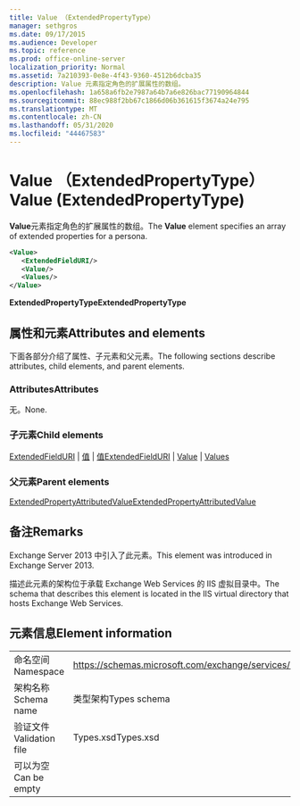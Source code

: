 ```yaml
---
title: Value （ExtendedPropertyType）
manager: sethgros
ms.date: 09/17/2015
ms.audience: Developer
ms.topic: reference
ms.prod: office-online-server
localization_priority: Normal
ms.assetid: 7a210393-0e8e-4f43-9360-4512b6dcba35
description: Value 元素指定角色的扩展属性的数组。
ms.openlocfilehash: 1a658a6fb2e7987a64b7a6e826bac77190964844
ms.sourcegitcommit: 88ec988f2bb67c1866d06b361615f3674a24e795
ms.translationtype: MT
ms.contentlocale: zh-CN
ms.lasthandoff: 05/31/2020
ms.locfileid: "44467583"
---
```

# <a name="value-extendedpropertytype"></a><span data-ttu-id="d5dfe-103">Value （ExtendedPropertyType）</span><span class="sxs-lookup"><span data-stu-id="d5dfe-103">Value (ExtendedPropertyType)</span></span>

<span data-ttu-id="d5dfe-104">**Value**元素指定角色的扩展属性的数组。</span><span class="sxs-lookup"><span data-stu-id="d5dfe-104">The **Value** element specifies an array of extended properties for a persona.</span></span> 
  
```XML
<Value>
   <ExtendedFieldURI/>
   <Value/>
   <Values/>
</Value>
```

<span data-ttu-id="d5dfe-105">**ExtendedPropertyType**</span><span class="sxs-lookup"><span data-stu-id="d5dfe-105">**ExtendedPropertyType**</span></span>

## <a name="attributes-and-elements"></a><span data-ttu-id="d5dfe-106">属性和元素</span><span class="sxs-lookup"><span data-stu-id="d5dfe-106">Attributes and elements</span></span>

<span data-ttu-id="d5dfe-107">下面各部分介绍了属性、子元素和父元素。</span><span class="sxs-lookup"><span data-stu-id="d5dfe-107">The following sections describe attributes, child elements, and parent elements.</span></span>
  
### <a name="attributes"></a><span data-ttu-id="d5dfe-108">Attributes</span><span class="sxs-lookup"><span data-stu-id="d5dfe-108">Attributes</span></span>

<span data-ttu-id="d5dfe-109">无。</span><span class="sxs-lookup"><span data-stu-id="d5dfe-109">None.</span></span>
  
### <a name="child-elements"></a><span data-ttu-id="d5dfe-110">子元素</span><span class="sxs-lookup"><span data-stu-id="d5dfe-110">Child elements</span></span>

<span data-ttu-id="d5dfe-111">[ExtendedFieldURI](extendedfielduri.md)  | [值](value.md)  | [值](values.md)</span><span class="sxs-lookup"><span data-stu-id="d5dfe-111">[ExtendedFieldURI](extendedfielduri.md) | [Value](value.md) | [Values](values.md)</span></span>
  
### <a name="parent-elements"></a><span data-ttu-id="d5dfe-112">父元素</span><span class="sxs-lookup"><span data-stu-id="d5dfe-112">Parent elements</span></span>

[<span data-ttu-id="d5dfe-113">ExtendedPropertyAttributedValue</span><span class="sxs-lookup"><span data-stu-id="d5dfe-113">ExtendedPropertyAttributedValue</span></span>](extendedpropertyattributedvalue.md)
  
## <a name="remarks"></a><span data-ttu-id="d5dfe-114">备注</span><span class="sxs-lookup"><span data-stu-id="d5dfe-114">Remarks</span></span>

<span data-ttu-id="d5dfe-115">Exchange Server 2013 中引入了此元素。</span><span class="sxs-lookup"><span data-stu-id="d5dfe-115">This element was introduced in Exchange Server 2013.</span></span>
  
<span data-ttu-id="d5dfe-116">描述此元素的架构位于承载 Exchange Web Services 的 IIS 虚拟目录中。</span><span class="sxs-lookup"><span data-stu-id="d5dfe-116">The schema that describes this element is located in the IIS virtual directory that hosts Exchange Web Services.</span></span>
  
## <a name="element-information"></a><span data-ttu-id="d5dfe-117">元素信息</span><span class="sxs-lookup"><span data-stu-id="d5dfe-117">Element information</span></span>

|||
|:-----|:-----|
|<span data-ttu-id="d5dfe-118">命名空间</span><span class="sxs-lookup"><span data-stu-id="d5dfe-118">Namespace</span></span>  <br/> |https://schemas.microsoft.com/exchange/services/2006/types  <br/> |
|<span data-ttu-id="d5dfe-119">架构名称</span><span class="sxs-lookup"><span data-stu-id="d5dfe-119">Schema name</span></span>  <br/> |<span data-ttu-id="d5dfe-120">类型架构</span><span class="sxs-lookup"><span data-stu-id="d5dfe-120">Types schema</span></span>  <br/> |
|<span data-ttu-id="d5dfe-121">验证文件</span><span class="sxs-lookup"><span data-stu-id="d5dfe-121">Validation file</span></span>  <br/> |<span data-ttu-id="d5dfe-122">Types.xsd</span><span class="sxs-lookup"><span data-stu-id="d5dfe-122">Types.xsd</span></span>  <br/> |
|<span data-ttu-id="d5dfe-123">可以为空</span><span class="sxs-lookup"><span data-stu-id="d5dfe-123">Can be empty</span></span>  <br/> ||
   

